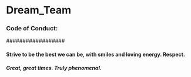 # Dream_Team
### Code of Conduct: 
##################

#### Strive to be the best we can be, with smiles and loving energy. Respect. 

##### Great, great times. Truly phenomenal.
